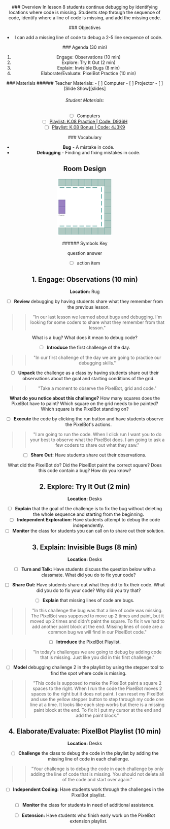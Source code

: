 <header class='header' title='Invisible Bugs' subtitle='Lesson 12'/>

<notable>
<iconp src='/icons/activity.png'>### Overview</iconp>
In lesson 8 students continue debugging by identifying locations where code is missing. Students step through the sequence of code, identify where a line of code is missing, and add the missing code.


<iconp src='/icons/objectives.png'>### Objectives</iconp>
- I can add a missing line of code to debug a 2-5 line sequence of code.

<iconp src='/icons/agenda.png'>### Agenda (30 min)</iconp>
1. Engage: Observations (10 min)
1. Explore: Try It Out (2 min)
1. Explain: Invisible Bugs (8 min)
1. Elaborate/Evaluate: PixelBot Practice (10 min)

<note>
<iconp src='/icons/materials.png'>### Materials</iconp>
###### Teacher Materials:
- [ ] Computer
- [ ] Projector
- [ ] [Slide Show][slides]

###### Student Materials:
- [ ] Computers
- [ ] [Playlist: K.08 Practice | Code: D936H][playlist]
- [ ] [Playlist: K.08 Bonus | Code: 4J3K9][extension]

<iconp src='/icons/vocab.png'>### Vocabulary</iconp>
- **Bug** - A mistake in code.
- **Debugging** - Finding and fixing mistakes in code.

</note>

<pagebreak/>

## Room Design

![room](/images/layout-online.png)

<note borderLeft='2px solid green' mt='2em'>
###### Symbols Key

<iconp ml='1.65em' type='question'>question</iconp>
<iconp ml='1.65em' type='answer'>answer</iconp>
- [ ] action item
</note>

<pagebreak/>

## 1. Engage: Observations (10 min)
**Location:** Rug

- [ ] **Review** debugging by having students share what they remember from the previous lesson.
>>"In our last lesson we learned about bugs and debugging. I'm looking for some coders to share what they remember from that lesson."

<iconp type='question'>What is a bug?</iconp>
<iconp type='question'>What does it mean to debug code?</iconp>

- [ ] **Introduce** the first challenge of the day.
>>"In our first challenge of the day we are going to practice our debugging skills."

- [ ] **Unpack** the challenge as a class by having students share out their observations about the goal and starting conditions of the grid.
>> "Take a moment to observe the PixelBot, grid and code."

<iconp type='question'>**What do you notice about this challenge?**</iconp>
  <iconp type='question'>How many squares does the PixelBot have to paint?</iconp>
  <iconp type='question'>Which square on the grid needs to be painted?</iconp>
  <iconp type='question'>Which square is the PixelBot standing on?</iconp>

- [ ] **Execute** the code by clicking the run button and have students observe the PixelBot's actions.
>>"I am going to run the code. When I click run I want you to do your best to observe what the PixelBot does. I am going to ask a few coders to share out what they saw."

- [ ] **Share Out:** Have students share out their observations.

<iconp type='question'>What did the PixelBot do?</iconp>
<iconp type='question'>Did the PixelBot paint the correct square?</iconp>
<iconp type='question'>Does this code contain a bug? How do you know?</iconp>

## 2. Explore: Try It Out (2 min)
**Location:** Desks

- [ ] **Explain** that the goal of the challenge is to fix the bug without deleting the whole sequence and starting from the beginning.
- [ ] **Independent Exploration:** Have students attempt to debug the code independently.
- [ ] **Monitor** the class for students you can call on to share out their solution.

## 3. Explain: Invisible Bugs (8 min)
**Location:** Desks

- [ ] **Turn and Talk:** Have students discuss the question below with a classmate.
<iconp type='question'>What did you do to fix your code?</iconp>

- [ ] **Share Out:** Have students share out what they did to fix their code.
<iconp type='question'>What did you do to fix your code?</iconp>
<iconp type='question'>Why did you try that?</iconp>

- [ ] **Explain** that missing lines of code are bugs.
>>"In this challenge the bug was that a line of code was missing. The PixelBot was supposed to move up 2 times and paint, but it moved up 2 times and didn't paint the square. To fix it we had to add another paint block at the end. Missing lines of code are a common bug we will find in our PixelBot code."

- [ ] **Introduce** the PixelBot Playlist.
>>"In today's challenges we are going to debug by adding code that is missing. Just like you did in this first challenge."

- [ ] **Model** debugging challenge 2 in the playlist by using the stepper tool to find the spot where code is missing.
>>"This code is supposed to make the PixelBot paint a square 2 spaces to the right. When I run the code the PixelBot moves 2 spaces to the right but it does not paint. I can reset my PixelBot and use the yellow stepper button to step through my code one line at a time. It looks like each step works but there is a missing paint block at the end. To fix it I put my cursor at the end and add the paint block."

## 4. Elaborate/Evaluate: PixelBot Playlist (10 min)
**Location:** Desks

- [ ] **Challenge** the class to debug the code in the playlist by adding the missing line of code in each challenge.
>>"Your challenge is to debug the code in each challenge by only adding the line of code that is missing. You should not delete all of the code and start over again."

- [ ] **Independent Coding:** Have students work through the challenges in the PixelBot playlist.

- [ ] **Monitor** the class for students in need of additional assistance.

- [ ] **Extension:** Have students who finish early work on the PixelBot extension playlist.
</notable>

[slides]: https://drive.google.com/open?id=1IwVOHMYVf70ufkcV6VDYb_3zTMmmD_tub-2dxD98avY
[playlist]: http://www.pixelbots.io/D936H
[extension]: http://www.pixelbots.io/4J3K9

